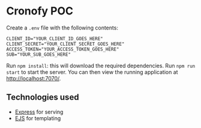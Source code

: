 # Cronofy POC
Create a `.env` file with the following contents:

```
CLIENT_ID="YOUR_CLIENT_ID_GOES_HERE"
CLIENT_SECRET="YOUR_CLIENT_SECRET_GOES_HERE"
ACCESS_TOKEN="YOUR_ACCESS_TOKEN_GOES_HERE"
SUB="YOUR_SUB_GOES_HERE"
```

Run `npm install`: this will download the required dependencies.
Run `npm run start` to start the server.
You can then view the running application at [http://localhost:7070/](http://localhost:7070/).

## Technologies used

* [Express](https://expressjs.com/) for serving
* [EJS](https://ejs.co/) for templating
